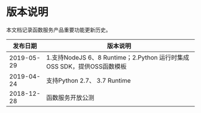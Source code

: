 
# 版本说明
本文档记录函数服务产品重要功能更新历史。

| 发布日期    |  版本说明     |
| -----------| ------------------ |
| 2019-05-29 | 1.支持NodeJS 6、8 Runtime；2.Python 运行时集成OSS SDK，提供OSS函数模板 | 
| 2019-04-24 | 支持Python 2.7、 3.7 Runtime |
| 2018-12-28 | 函数服务开放公测 |
